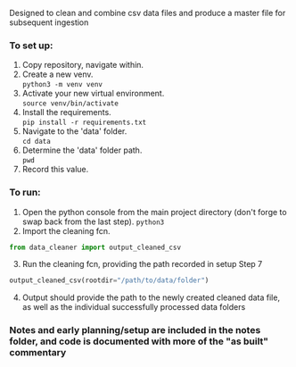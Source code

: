 Designed to clean and combine csv data files and produce a master file for subsequent ingestion

### To set up:
1. Copy repository, navigate within. 
2. Create a new venv. <br />
`python3 -m venv venv`
3. Activate your new virtual environment. <br />
`source venv/bin/activate`
4. Install the requirements. <br />
`pip install -r requirements.txt`
5. Navigate to the 'data' folder. <br />
`
cd data
`
6. Determine the 'data' folder path.  <br />
`
pwd
`
7.  Record this value. 

### To run:
1. Open the python console from the main project directory (don't forge to swap back from the last step). 
`python3`
2. Import the cleaning fcn. 
```python
from data_cleaner import output_cleaned_csv
```
3. Run the cleaning fcn, providing the path recorded in setup Step 7
```python
output_cleaned_csv(rootdir="/path/to/data/folder")
```
4. Output should provide the path to the newly created cleaned data file, as well as the individual successfully processed data folders


### Notes and early planning/setup are included in the notes folder, and code is documented with more of the "as built" commentary
